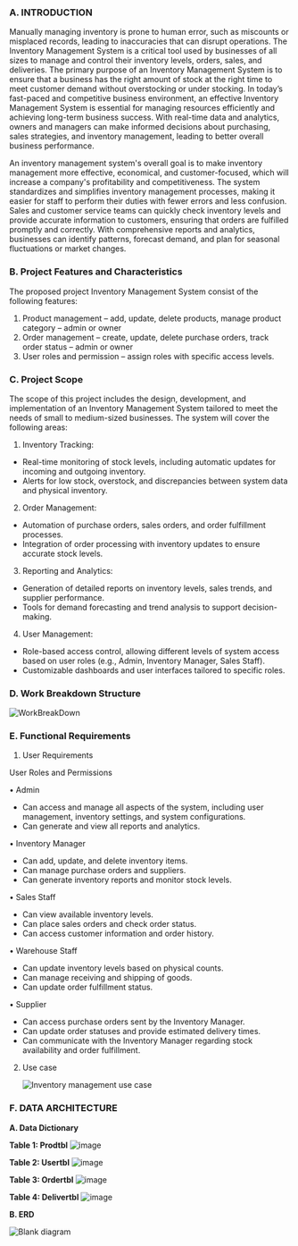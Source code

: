 ### A. INTRODUCTION

Manually managing inventory is prone to human error, such as miscounts or misplaced records, leading to inaccuracies that can disrupt operations. The Inventory Management System is a critical tool used by businesses of all sizes to manage and control their inventory levels, orders, sales, and deliveries. The primary purpose of an Inventory Management System is to ensure that a business has the right amount of stock at the right time to meet customer demand without overstocking or under stocking. In today’s fast-paced and competitive business environment, an effective Inventory Management System is essential for managing resources efficiently and achieving long-term business success. With real-time data and analytics, owners and managers can make informed decisions about purchasing, sales strategies, and inventory management, leading to better overall business performance. 

An inventory management system's overall goal is to make inventory management more effective, economical, and customer-focused, which will increase a company's profitability and competitiveness. The system standardizes and simplifies inventory management processes, making it easier for staff to perform their duties with fewer errors and less confusion. Sales and customer service teams can quickly check inventory levels and provide accurate information to customers, ensuring that orders are fulfilled promptly and correctly. With comprehensive reports and analytics, businesses can identify patterns, forecast demand, and plan for seasonal fluctuations or market changes.



### B. Project Features and Characteristics

The proposed project Inventory Management System consist of the following features: 
1.	Product management – add, update, delete products, manage product category – admin or owner
2.	Order management – create, update, delete purchase orders, track order status – admin or owner
3.	User roles and permission – assign roles with specific access levels.

### C. Project Scope

The scope of this project includes the design, development, and implementation of an Inventory Management System tailored to meet the needs of small to medium-sized businesses. The system will cover the following areas:

1. Inventory Tracking:
- Real-time monitoring of stock levels, including automatic updates for incoming and outgoing inventory.
- Alerts for low stock, overstock, and discrepancies between system data and physical inventory.

2. Order Management:
- Automation of purchase orders, sales orders, and order fulfillment processes.
- Integration of order processing with inventory updates to ensure accurate stock levels.

3. Reporting and Analytics:
- Generation of detailed reports on inventory levels, sales trends, and supplier performance.
- Tools for demand forecasting and trend analysis to support decision-making.

4. User Management:
- Role-based access control, allowing different levels of system access based on user roles (e.g., Admin, Inventory Manager, Sales Staff).
- Customizable dashboards and user interfaces tailored to specific roles.


### D. Work Breakdown Structure


![WorkBreakDown](https://github.com/user-attachments/assets/cf33b10a-5006-4e08-a719-9cc442c60b78)



### E. Functional Requirements

1. User Requirements

User Roles and Permissions

  • Admin
  - Can access and manage all aspects of the system, including user management, inventory settings, and system configurations.
  - Can generate and view all reports and analytics.
  
  • Inventory Manager
  - Can add, update, and delete inventory items.
  - Can manage purchase orders and suppliers.
  - Can generate inventory reports and monitor stock levels.
  
  • Sales Staff
  - Can view available inventory levels.
  - Can place sales orders and check order status.
  - Can access customer information and order history.
  
  • Warehouse Staff
  - Can update inventory levels based on physical counts.
  - Can manage receiving and shipping of goods.
  - Can update order fulfillment status.
  
   • Supplier
  - Can access purchase orders sent by the Inventory Manager.
  - Can update order statuses and provide estimated delivery times.
  - Can communicate with the Inventory Manager regarding stock availability and order fulfillment.

2. Use case
 
   ![Inventory management use case](https://github.com/user-attachments/assets/82ad86a2-0a9f-4e0f-9815-d675e7266c7b)


### F. DATA ARCHITECTURE
**A. Data Dictionary**

**Table 1: Prodtbl**
![image](https://github.com/user-attachments/assets/c0325e5f-5cb3-4920-ac7c-7dc02a3ad18f)

**Table 2: Usertbl**
![image](https://github.com/user-attachments/assets/c5ac7c61-7399-4e6f-a349-94bffe28c730)

**Table 3: Ordertbl**
![image](https://github.com/user-attachments/assets/99c283ba-b385-4103-9f52-58d27af53e91)

**Table 4: Delivertbl**
![image](https://github.com/user-attachments/assets/c5c0dbf9-f737-434f-8b43-c26f97e688fc)




**B. ERD**

![Blank diagram](https://github.com/user-attachments/assets/a4def23c-0f32-4486-abff-78870dc207c8)
